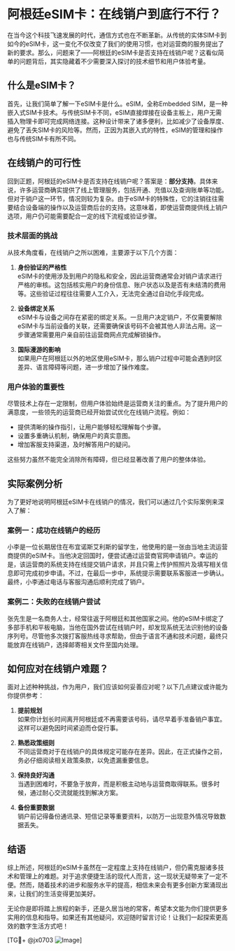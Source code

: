 # 阿根廷eSIM卡：在线销户到底行不行？

在当今这个科技飞速发展的时代，通信方式也在不断革新。从传统的实体SIM卡到如今的eSIM卡，这一变化不仅改变了我们的使用习惯，也对运营商的服务提出了新的要求。那么，问题来了——阿根廷的eSIM卡是否支持在线销户呢？这看似简单的问题背后，其实隐藏着不少需要深入探讨的技术细节和用户体验考量。

## 什么是eSIM卡？

首先，让我们简单了解一下eSIM卡是什么。eSIM，全称Embedded SIM，是一种嵌入式SIM卡技术。与传统SIM卡不同，eSIM直接焊接在设备主板上，用户无需插入物理卡即可完成网络连接。这种设计带来了诸多便利，比如减少了设备厚度、避免了丢失SIM卡的风险等。然而，正因为其嵌入式的特性，eSIM的管理和操作也与传统SIM卡有所不同。

## 在线销户的可行性

回到正题，阿根廷的eSIM卡是否支持在线销户呢？答案是：**部分支持**。具体来说，许多运营商确实提供了线上管理服务，包括开通、充值以及查询账单等功能。但对于销户这一环节，情况则较为复杂。由于eSIM卡的特殊性，它的注销往往需要结合设备端的操作以及运营商后台的支持。这意味着，即使运营商提供线上销户选项，用户仍可能需要配合一定的线下流程或验证步骤。

### 技术层面的挑战

从技术角度看，在线销户之所以困难，主要源于以下几个方面：

1. **身份验证的严格性**  
   eSIM卡的使用涉及到用户的隐私和安全，因此运营商通常会对销户请求进行严格的审核。这包括核实用户的身份信息、账户状态以及是否有未结清的费用等。这些验证过程往往需要人工介入，无法完全通过自动化手段完成。

2. **设备绑定关系**  
   eSIM卡与设备之间存在紧密的绑定关系。一旦用户决定销户，不仅需要解除eSIM卡与当前设备的关联，还需要确保该号码不会被其他人非法占用。这一步骤通常需要用户亲自前往运营商网点完成解锁操作。

3. **国际漫游的影响**  
   如果用户在阿根廷以外的地区使用eSIM卡，那么销户过程中可能会遇到时区差异、语言障碍等问题，进一步增加了操作难度。

### 用户体验的重要性

尽管技术上存在一定限制，但用户体验始终是运营商关注的重点。为了提升用户的满意度，一些领先的运营商已经开始尝试优化在线销户流程。例如：

- 提供清晰的操作指引，让用户能够轻松理解每个步骤。
- 设置多重确认机制，确保用户的真实意图。
- 增加客服支持渠道，及时解答用户的疑问。

这些努力虽然不能完全消除所有障碍，但已经显著改善了用户的整体体验。

## 实际案例分析

为了更好地说明阿根廷eSIM卡在线销户的情况，我们可以通过几个实际案例来深入了解：

### 案例一：成功在线销户的经历

小李是一位长期居住在布宜诺斯艾利斯的留学生，他使用的是一张由当地主流运营商提供的eSIM卡。当他决定回国时，便尝试通过运营商官网申请销户。幸运的是，该运营商的系统支持在线提交销户请求，并且只需上传护照照片及填写相关信息即可完成初步申请。不过，在最后一步中，系统提示需要联系客服进一步确认。最终，小李通过电话与客服沟通后顺利完成了销户。

### 案例二：失败的在线销户尝试

张先生是一名商务人士，经常往返于阿根廷和其他国家之间。他的eSIM卡绑定了多部手机和平板电脑，当他在国外尝试在线销户时，却发现系统无法识别他的设备序列号。尽管他多次拨打客服热线寻求帮助，但由于语言不通和技术问题，最终只能放弃在线销户，选择邮寄相关文件至国内处理。

## 如何应对在线销户难题？

面对上述种种挑战，作为用户，我们应该如何妥善应对呢？以下几点建议或许能为你提供参考：

1. **提前规划**  
   如果你计划长时间离开阿根廷或不再需要该号码，请尽早着手准备销户事宜。这样可以避免因时间紧迫而仓促行事。

2. **熟悉政策细则**  
   不同运营商对于在线销户的具体规定可能存在差异。因此，在正式操作之前，务必仔细阅读相关政策条款，以免遗漏重要信息。

3. **保持良好沟通**  
   当遇到困难时，不要急于放弃，而是积极主动地与运营商取得联系。很多时候，通过耐心交流就能找到解决方案。

4. **备份重要数据**  
   销户前记得备份通讯录、短信记录等重要资料，以防万一出现意外情况导致数据丢失。

## 结语

综上所述，阿根廷的eSIM卡虽然在一定程度上支持在线销户，但仍需克服诸多技术和管理上的难题。对于追求便捷生活的现代人而言，这一现状无疑带来了一定不便。然而，随着技术的进步和服务水平的提高，相信未来会有更多创新方案涌现出来，让我们的生活变得更加美好。

无论你是即将踏上旅程的新手，还是久居当地的常客，希望本文能为你们提供更多实用的信息和指导。如果还有其他疑问，欢迎随时留言讨论！让我们一起探索更高效的数字生活方式吧！

[TG💪+ @jx0703 ![Image](https://github.com/user-attachments/assets/dbca1d08-cadb-493c-b0ec-ad6f7a83f270)]